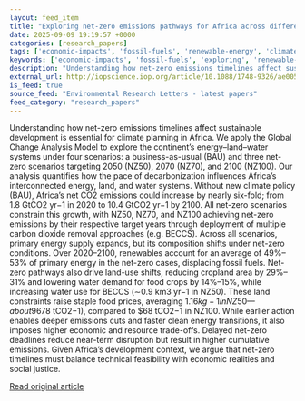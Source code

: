 ```yaml
---
layout: feed_item
title: "Exploring net-zero emissions pathways for Africa across different timelines: an integrated assessment modeling"
date: 2025-09-09 19:19:57 +0000
categories: [research_papers]
tags: ['economic-impacts', 'fossil-fuels', 'renewable-energy', 'climate-costs', 'clean-energy', 'emissions']
keywords: ['economic-impacts', 'fossil-fuels', 'exploring', 'renewable-energy', 'climate-costs', 'clean-energy', 'emissions', 'zero']
description: "Understanding how net-zero emissions timelines affect sustainable development is essential for climate planning in Africa"
external_url: http://iopscience.iop.org/article/10.1088/1748-9326/ae0053
is_feed: true
source_feed: "Environmental Research Letters - latest papers"
feed_category: "research_papers"
---
```


Understanding how net-zero emissions timelines affect sustainable development is essential for climate planning in Africa. We apply the Global Change Analysis Model to explore the continent’s energy–land–water systems under four scenarios: a business-as-usual (BAU) and three net-zero scenarios targeting 2050 (NZ50), 2070 (NZ70), and 2100 (NZ100). Our analysis quantifies how the pace of decarbonization influences Africa’s interconnected energy, land, and water systems. Without new climate policy (BAU), Africa’s net CO2 emissions could increase by nearly six-fold; from 1.8 GtCO2 yr−1 in 2020 to 10.4 GtCO2 yr−1 by 2100. All net-zero scenarios constrain this growth, with NZ50, NZ70, and NZ100 achieving net-zero emissions by their respective target years through deployment of multiple carbon dioxide removal approaches (e.g. BECCS). Across all scenarios, primary energy supply expands, but its composition shifts under net-zero conditions. Over 2020–2100, renewables account for an average of 49%–53% of primary energy in the net-zero cases, displacing fossil fuels. Net-zero pathways also drive land-use shifts, reducing cropland area by 29%–31% and lowering water demand for food crops by 14%–15%, while increasing water use for BECCS (∼0.9 km3 yr−1 in NZ50). These land constraints raise staple food prices, averaging $1.16 kg−1 in NZ50—about 96% above BAU—with the steepest increase in Western Africa. In terms of mitigation cost, NZ50 is the most expensive pathway ($78 tCO2−1), compared to $68 tCO2−1 in NZ100. While earlier action enables deeper emissions cuts and faster clean energy transitions, it also imposes higher economic and resource trade-offs. Delayed net-zero deadlines reduce near-term disruption but result in higher cumulative emissions. Given Africa’s development context, we argue that net-zero timelines must balance technical feasibility with economic realities and social justice.

[Read original article](http://iopscience.iop.org/article/10.1088/1748-9326/ae0053)
